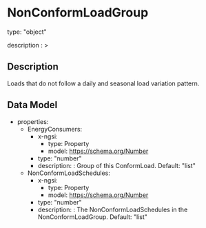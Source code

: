 # NonConformLoadGroup
type: "object"
description : >
## Description
Loads that do not follow a daily and seasonal load variation pattern.

## Data Model
  - properties:
    - EnergyConsumers:
      - x-ngsi:
        - type: Property
        - model: https://schema.org/Number
      - type: "number"
      - description: : Group of this ConformLoad. Default: "list"
    - NonConformLoadSchedules:
      - x-ngsi:
        - type: Property
        - model: https://schema.org/Number
      - type: "number"
      - description: : The NonConformLoadSchedules in the NonConformLoadGroup. Default: "list"
